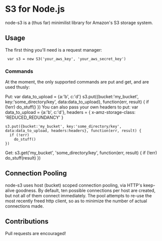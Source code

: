 # S3 for Node.js

node-s3 is a (thus far) minimilist library for Amazon's S3 storage system.

## Usage

The first thing you'll need is a request manager:

     var s3 = new S3('your_aws_key', 'your_aws_secret_key')

### Commands

At the moment, the only supported commands are put and get, and are used thusly:

Put:
    var data_to_upload = {a:'b', c:'d'}
    s3.put({bucket:'my_bucket', key:'some_directory/key', data:data_to_upload}, function(err, result) {
      if (!err)
        do_stuff()
    })
You can also pass your own headers to put:
    var data_to_upload = {a:'b', c:'d'},
        headers = {
          x-amz-storage-class: 'REDUCED_REDUNDANCY'
        }

    s3.put({bucket:'my_bucket', key:'some_directory/key', data:data_to_upload, headers:headers}, function(err, result) {
      if (!err)
        do_stuff()
    })

Get:
    s3.get('my_bucket', 'some_directory/key', function(err, result) {
      if (!err)
        do_stuff(result)
    })


## Connection Pooling

node-s3 uses host (bucket) scoped connection pooling, via HTTP's keep-alive goodness. By default, ten possible connections per host are created, but not all of them connect immediately. The pool attempts to re-use the most recently freed http client, so as to minimize the number of actual connections made.


## Contributions

Pull requests are encouraged!

